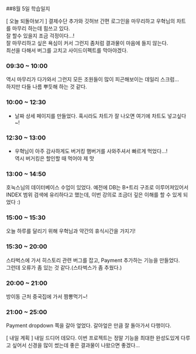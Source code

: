 ##8월 5일 학습일지

[ 오늘 되돌아보기 ]
결제수단 추가와 깃허브 간편 로그인을 마무리하고 우혁님의 차트를 마무리 하는데 힘쓰고 있다.  
잘 할수 있을지 조금 걱정이다...!  
잘 마무리하고 싶은 욕심이 커서 그런지 좀처럼 결과물이 마음에 들지 않는다.  
최선을 다해서 버그를 고치고 사이드이펙트를 막아야겠다.

### **09:30 ~ 10:00**

역시 마무리가 다가와서 그런지 모든 조원들이 많이 피곤해보이는 데일리 스크럼...  
하지만 다들 나름 뿌듯해 하는 것 같다.

### **10:00 ~ 12:30**

- 날짜 상세 페이지를 만들었다. 혹시라도 차트가 잘 나오면 여기에 차트도 넣고싶다~!

### **12:30 ~ 13:00**

- 우혁님이 아주 감사하게도 버거킹 햄버거를 사와주셔서 빠르게 먹었다...!  
  역시 버거킹은 할인할 때 먹어야 제 맛

### **13:00 ~ 14:50**

호눅스님의 데이터베이스 수업이 있었다. 예전에 DB는 B+트리 구조로 이루어져있어서 INDEX 범위 검색에 유리하다고 했는데,
이번 강의로 조금더 깊은 이해를 할 수 있게 되었다 :)

### **15:00 ~ 15:30**

오늘 하루를 달리기 위해 우혁님과 약간의 휴식시간을 가지기!

### **15:30 ~ 20:00**

스타벅스에 가서 히스토리 관련 버그를 잡고, Payment 추가하는 기능을 만들었다.  
그런데 오류가 좀 있는 것 같다.(스타벅스가 좀 추웠다.)

### **20:00 ~ 21:00**

방이동 근처 중국집에 가서 짬뽕먹기~!

### **21:00 ~ 25:00**

Payment dropdown 쪽을 갈아 엎었다. 갈아엎은 만큼 잘 돌아가서 다행이다.

[ 내일 계획 ]
내일 드디어 데모다. 이번 프로젝트는 정말 기능을 최대한 완성도있게 다루고 싶어서 신경을 많이 썼는데 좋은 결과물이 나왔으면 좋겠다...
